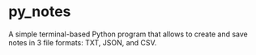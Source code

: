 # py_notes
A simple terminal-based Python program that allows to create and save notes in 3 file formats: TXT, JSON, and CSV.
